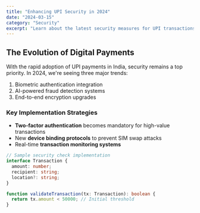 ```yaml
---
title: "Enhancing UPI Security in 2024"
date: "2024-03-15"
category: "Security"
excerpt: "Learn about the latest security measures for UPI transactions and how to protect your financial data"
---
```


## The Evolution of Digital Payments

With the rapid adoption of UPI payments in India, security remains a top priority. In 2024, we're seeing three major trends:

1. Biometric authentication integration
2. AI-powered fraud detection systems
3. End-to-end encryption upgrades

### Key Implementation Strategies

- **Two-factor authentication** becomes mandatory for high-value transactions
- New **device binding protocols** to prevent SIM swap attacks
- Real-time **transaction monitoring systems**

```typescript
// Sample security check implementation
interface Transaction {
  amount: number;
  recipient: string;
  location?: string;
}

function validateTransaction(tx: Transaction): boolean {
  return tx.amount < 50000; // Initial threshold
}
```
